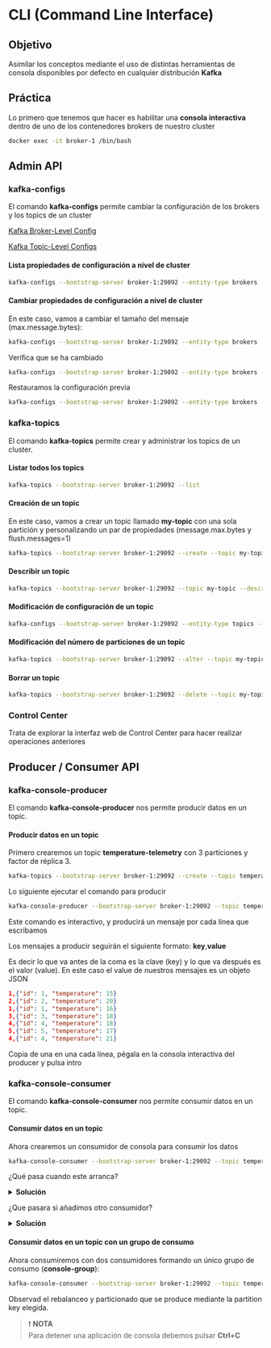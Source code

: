 # CLI (Command Line Interface)

## Objetivo

Asimilar los conceptos mediante el uso de distintas herramientas de consola disponibles por defecto en cualquier distribución **Kafka**

## Práctica

Lo primero que tenemos que hacer es habilitar una **consola interactiva** dentro de uno de los contenedores brokers de nuestro cluster

```bash
docker exec -it broker-1 /bin/bash
```

## Admin API

### kafka-configs

El comando **kafka-configs** permite cambiar la configuración de los brokers y los topics de un cluster

[Kafka Broker-Level Config](http://kafka.apache.org/10/documentation.html#brokerconfigs)

[Kafka Topic-Level Configs](http://kafka.apache.org/10/documentation.html#topicconfigs)

#### Lista propiedades de configuración a nivel de cluster

```bash
kafka-configs --bootstrap-server broker-1:29092 --entity-type brokers --describe --all
```

#### Cambiar propiedades de configuración a nivel de cluster

En este caso, vamos a cambiar el tamaño del mensaje (max.message.bytes):

```bash
kafka-configs --bootstrap-server broker-1:29092 --entity-type brokers --entity-default --alter --add-config max.message.bytes=512
```

Verifica que se ha cambiado

```bash
kafka-configs --bootstrap-server broker-1:29092 --entity-type brokers --describe --all | grep max.message.bytes
```

Restauramos la configuración previa

```bash
kafka-configs --bootstrap-server broker-1:29092 --entity-type brokers --entity-default --alter --add-config max.message.bytes=1048588
```

### kafka-topics

El comando **kafka-topics** permite crear y administrar los topics de un cluster.

#### Listar todos los topics

```bash
kafka-topics --bootstrap-server broker-1:29092 --list
```

#### Creación de un topic

En este caso, vamos a crear un topic llamado **my-topic** con una sola partición y personalizando un par de propiedades (message.max.bytes y flush.messages=1)

```bash
kafka-topics --bootstrap-server broker-1:29092 --create --topic my-topic --partitions 1 --replication-factor 1 --config max.message.bytes=64000 --config flush.messages=1
```

#### Describir un topic

```bash
kafka-topics --bootstrap-server broker-1:29092 --topic my-topic --describe
```

#### Modificación de configuración de un topic

```bash
kafka-configs --bootstrap-server broker-1:29092 --entity-type topics --entity-name my-topic --alter --add-config max.message.bytes=128000
```

#### Modificación del número de particiones de un topic

```bash
kafka-topics --bootstrap-server broker-1:29092 --alter --topic my-topic --partitions 3 --replication-factor 4
```

#### Borrar un topic

```bash
kafka-topics --bootstrap-server broker-1:29092 --delete --topic my-topic
```

### Control Center

Trata de explorar la interfaz web de Control Center para hacer realizar operaciones anteriores

## Producer / Consumer API

### kafka-console-producer

El comando **kafka-console-producer** nos permite producir datos en un topic.

#### Producir datos en un topic

Primero crearemos un topic **temperature-telemetry** con 3 particiones y factor de réplica 3.

```bash
kafka-topics --bootstrap-server broker-1:29092 --create --topic temperature-telemetry --partitions 3 --replication-factor 3 --config flush.messages=1
```

Lo siguiente ejecutar el comando para producir

```bash
kafka-console-producer --bootstrap-server broker-1:29092 --topic temperature-telemetry --property "parse.key=true" --property "key.separator=,"
```

Este comando es interactivo, y producirá un mensaje por cada línea que escribamos

Los mensajes a producir seguirán el siguiente formato: **key**,**value**

Es decir lo que va antes de la coma es la clave (key) y lo que va después es el valor (value). En este caso el value de nuestros mensajes es un objeto JSON

```json
1,{"id": 1, "temperature": 15}
2,{"id": 2, "temperature": 20}
1,{"id": 1, "temperature": 16}
3,{"id": 3, "temperature": 18}
4,{"id": 4, "temperature": 18}
5,{"id": 5, "temperature": 17}
4,{"id": 4, "temperature": 21}
```

Copia de una en una cada línea, pégala en la consola interactiva del producer y pulsa intro

### kafka-console-consumer

El comando **kafka-console-consumer** nos permite consumir datos en un topic.

#### Consumir datos en un topic

Ahora crearemos un consumidor de consola para consumir los datos

```bash
kafka-console-consumer --bootstrap-server broker-1:29092 --topic temperature-telemetry --property print.key=true --from-beginning
```

¿Qué pasa cuando este arranca?

<details>
  <summary><b>Solución</b></summary>

¡El consumidor consume todos los mensajes!.
</details>

¿Que pasara si añadimos otro consumidor?

<details>
  <summary><b>Solución</b></summary>

¡Tenemos dos consumidores consumiendo exactamente los mismos mensajes!.
</details>

#### Consumir datos en un topic con un grupo de consumo

Ahora consumiremos con dos consumidores formando un único grupo de consumo (**console-group**):

```bash
kafka-console-consumer --bootstrap-server broker-1:29092 --topic temperature-telemetry --property print.key=true --from-beginning --group console-group
```

Observad el rebalanceo y particionado que se produce mediante la partition key elegida.

> ❗️ **NOTA**<br/>Para detener una aplicación de consola debemos pulsar **Ctrl+C**